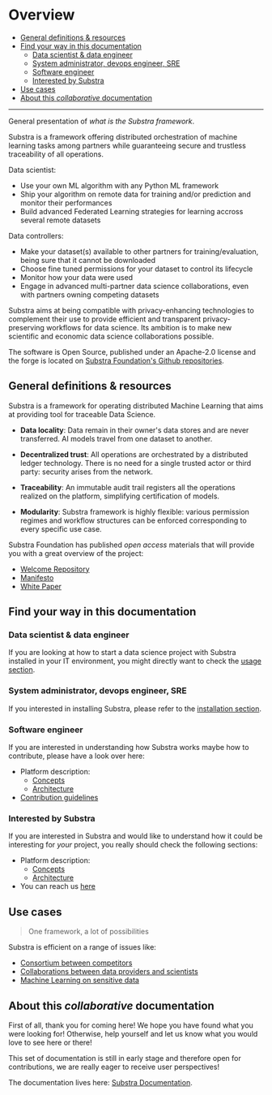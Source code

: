 # Overview

- [General definitions & resources](#general-definitions--resources)
- [Find your way in this documentation](#find-your-way-in-this-documentation)
  - [Data scientist & data engineer](#data-scientist--data-engineer)
  - [System administrator, devops engineer, SRE](#system-administrator-devops-engineer-sre)
  - [Software engineer](#software-engineer)
  - [Interested by Substra](#interested-by-substra)
- [Use cases](#use-cases)
- [About this *collaborative* documentation](#about-this-collaborative-documentation)

___

General presentation of *what is the Substra framework*.

Substra is a framework offering distributed orchestration of machine learning tasks among partners while guaranteeing secure and trustless traceability of all operations.

Data scientist:

- Use your own ML algorithm with any Python ML framework
- Ship your algorithm on remote data for training and/or prediction and monitor their performances
- Build advanced Federated Learning strategies for learning accross several remote datasets

Data controllers:

- Make your dataset(s) available to other partners for training/evaluation, being sure that it cannot be downloaded
- Choose fine tuned permissions for your dataset to control its lifecycle
- Monitor how your data were used
- Engage in advanced multi-partner data science collaborations, even with partners owning competing datasets

Substra aims at being compatible with privacy-enhancing technologies to complement their use to provide efficient and transparent privacy-preserving workflows for data science. Its ambition is to make new scientific and economic data science collaborations possible.

The software is Open Source, published under an Apache-2.0 license and the forge is located on [Substra Foundation's Github repositories](https://github.com/SubstraFoundation).

## General definitions & resources

Substra is a framework for operating distributed Machine Learning that aims at providing tool for traceable Data Science.

- **Data locality**: Data remain in their owner's data stores and are never transferred. AI models travel from one dataset to another.

- **Decentralized trust**: All operations are orchestrated by a distributed ledger technology. There is no need for a single trusted actor or third party: security arises from the network.

- **Traceability**: An immutable audit trail registers all the operations realized on the platform, simplifying certification of models.

- **Modularity**: Substra framework is highly flexible: various permission regimes and workflow structures can be enforced corresponding to every specific use case.

Substra Foundation has published *open access* materials that will provide you with a great overview of the project:

- [Welcome Repository](https://github.com/SubstraFoundation/welcome)
- [Manifesto](https://github.com/SubstraFoundation/welcome/blob/master/Substra-Foundation_Manifesto-v0.3_2019.10.25.pdf)
- [White Paper](https://arxiv.org/abs/1910.11567)

## Find your way in this documentation

### Data scientist & data engineer

If you are looking at how to start a data science project with Substra installed in your IT environment, you might directly want to check the [usage section](../getting_started/usage/usage.md#usage).

### System administrator, devops engineer, SRE

If you interested in installing Substra, please refer to the [installation section](setup/local_install_skaffold.md).

### Software engineer

If you are interested in understanding how Substra works maybe how to contribute, please have a look over here:

- Platform description:
  - [Concepts](concepts.md) 
  - [Architecture](architecture.md) 
- [Contribution guidelines](CONTRIBUTING.md)

### Interested by Substra

If you are interested in Substra and would like to understand how it could be interesting for *your* project, you really should check the following sections:

- Platform description:
  - [Concepts](concepts.md) 
  - [Architecture](architecture.md) 
- You can reach us [here](../getting_started/installation/further_resources.md#get-in-touch)

## Use cases

> One framework, a lot of possibilities

Substra is efficient on a range of issues like:

- [Consortium between competitors](https://www.substra.ai/en/consortiums)
- [Collaborations between data providers and scientists](https://www.substra.ai/en/collaborations-donnees-ds)
- [Machine Learning on sensitive data](https://www.substra.ai/en/challenges)

## About this *collaborative* documentation

First of all, thank you for coming here! We hope you have found what you were looking for! Otherwise, help yourself and let us know what you would love to see here or there!

This set of documentation is still in early stage and therefore open for contributions, we are really eager to receive user perspectives!

The documentation lives here: [Substra Documentation](https://github.com/SubstraFoundation/substra-documentation/).
